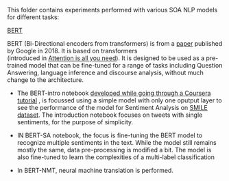 This folder contains experiments performed with various SOA NLP models for different tasks:

<ins>BERT</ins>

BERT (Bi-Directional encoders from transformers) is from a [paper](https://arxiv.org/pdf/1810.04805.pdf) published by 
Google in 2018. It is based on transformers  
(introduced in [Attention is all you need](https://arxiv.org/abs/1706.03762)). 
It is designed to be used as a pre-trained model that can be fine-tuned for a range of tasks including 
Question Answering, language inference and discourse analysis, without much change to the architecture.

- The BERT-intro notebook 
[developed while going through a Coursera tutorial](https://www.coursera.org/projects/sentiment-analysis-bert) , 
is focussed using a simple model with only one oputput layer to see the performance of the model for 
Sentiment Analysis on [SMILE dataset](https://www.kaggle.com/ashkhagan/smile-twitter-emotion-dataset). 
The introduction notebook focuses on tweets with single sentiments, for the purpose of simplicity.

- IN BERT-SA notebook, the focus is fine-tuning the BERT model to recognize multiple sentiments in the text. 
While the model still remains mostly the same, data pre-processing is modified a bit. The model is also fine-tuned 
to learn the complexities of a multi-label classification

- In BERT-NMT, neural machine translation is performed.
